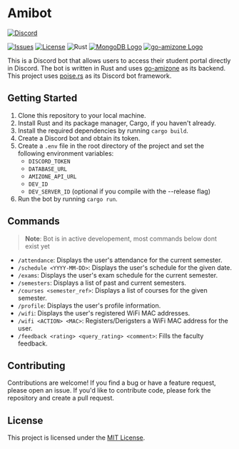 # Amibot

[![Discord](https://img.shields.io/static/v1?logo=Telegram&logoColor=fff&labelColor=1e96d1&label=Amibot&message=⬅️%20Click%20to%20use%20&color=50524f)](#)

[![Issues](https://img.shields.io/github/issues/blonteractor/discord-amibot?logo=github)](https://github.com/achintya-7/amibot-tg/issues)
[![License](https://img.shields.io/github/license/blonteractor/discord-amibot)](./LICENSE)
![Rust](https://img.shields.io/badge/rust-%23000000.svg?style=flat&logo=rust&logoColor=white)
[![MongoDB Logo](https://img.shields.io/badge/-MongoDB-47A248?logo=MongoDB&logoColor=fff)](mongodb)
[![go-amizone Logo](https://img.shields.io/badge/go%20amizone-2D8CFF?logo=go&logoColor=white)](https://github.com/ditsuke/go-amizone)

This is a Discord bot that allows users to access their student portal directly in Discord. The bot is written in Rust and uses [go-amizone](https://github.com/ditsuke/go-amizone) as its backend.
This project uses [poise.rs](https://github.com/serenity-rs/poise) as its Discord bot framework.

## Getting Started

1. Clone this repository to your local machine.
2. Install Rust and its package manager, Cargo, if you haven't already.
3. Install the required dependencies by running `cargo build`.
4. Create a Discord bot and obtain its token.
5. Create a `.env` file in the root directory of the project and set the following environment variables:
    - `DISCORD_TOKEN`
    - `DATABASE_URL`
    - `AMIZONE_API_URL`
    - `DEV_ID`
    - `DEV_SERVER_ID` (optional if you compile with the --release flag)
6. Run the bot by running `cargo run`.

## Commands

> **Note**: Bot is in active developement, most commands below dont exist yet

- `/attendance`: Displays the user's attendance for the current semester.
- `/schedule <YYYY-MM-DD>`: Displays the user's schedule for the given date.
- `/exams`: Displays the user's exam schedule for the current semester.
- `/semesters`: Displays a list of past and current semesters.
- `/courses <semester_ref>`: Displays a list of courses for the given semester.
- `/profile`: Displays the user's profile information.
- `/wifi`: Displays the user's registered WiFi MAC addresses.
- `/wifi <ACTION> <MAC>`: Registers/Derigsters a WiFi MAC address for the user.
- `/feedback <rating> <query_rating> <comment>`: Fills the faculty feedback.

## Contributing

Contributions are welcome! If you find a bug or have a feature request, please open an issue. If you'd like to contribute code, please fork the repository and create a pull request.

## License

This project is licensed under the [MIT License](./LICENSE).
